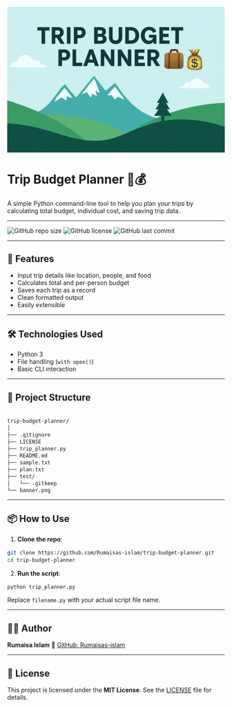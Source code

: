 ![Trip Budget Planner](./banner.png)

# Trip Budget Planner 🧳💰

A simple Python command-line tool to help you plan your trips by calculating total budget, individual cost, and saving trip data.

---

![GitHub repo size](https://img.shields.io/github/repo-size/Rumaisas-islam/trip-budget-planner)
![GitHub license](https://img.shields.io/github/license/Rumaisas-islam/trip-budget-planner)
![GitHub last commit](https://img.shields.io/github/last-commit/Rumaisas-islam/trip-budget-planner)

---

## 🚀 Features

- Input trip details like location, people, and food
- Calculates total and per-person budget
- Saves each trip as a record
- Clean formatted output
- Easily extensible

---

## 🛠️ Technologies Used

- Python 3
- File handling (`with open()`)
- Basic CLI interaction

---

## 📂 Project Structure

```

trip-budget-planner/
│
├── .gitignore
├── LICENSE
├── trip_planner.py
├── README.md
├── sample.txt
├── plan.txt
├── test/
│   └── .gitkeep
└── banner.png

```

---

## 📦 How to Use

1. **Clone the repo**:
```bash
git clone https://github.com/Rumaisas-islam/trip-budget-planner.git
cd trip-budget-planner
```

2. **Run the script**:

```bash
python trip_planner.py
```

Replace `filename.py` with your actual script file name.

---

## 👩‍💻 Author

**Rumaisa Islam**
🔗 [GitHub: Rumaisas-islam](https://github.com/Rumaisas-islam)

---

## 📝 License

This project is licensed under the **MIT License**. See the [LICENSE](./LICENSE) file for details.
